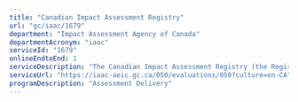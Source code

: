 ```yaml
---
title: "Canadian Impact Assessment Registry"
url: "gc/iaac/1679"
department: "Impact Assessment Agency of Canada"
departmentAcronym: "iaac"
serviceId: "1679"
onlineEndtoEnd: 1
serviceDescription: "The Canadian Impact Assessment Registry (the Registry) (formerly the Canadian Environmental Assessment Registry), consisting of an Internet site and Project files, was established under the Impact Assessment Act (IAA), to facilitate public access to records related to federal assessments. The Internet site is an electronic registry administered by the Impact Assessment Agency of Canada to deliver online access to key information and records about assessments undertaken under IAA. Project files refer to all records that were used in the context of an assessment. Federal authorities maintain project files and post specific records via the online Registry for assessments under their responsibility."
serviceUrl: "https://iaac-aeic.gc.ca/050/evaluations/050?culture=en-CA"
programDescription: "Assessment Delivery"
---
```

